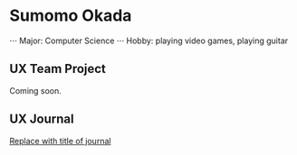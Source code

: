 # Sumomo Okada
⋅⋅⋅ Major: Computer Science
⋅⋅⋅ Hobby: playing video games, playing guitar

## UX Team Project

Coming soon.

## UX Journal

[Replace with title of journal](journal/)
